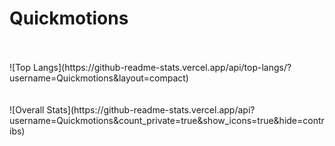 # Quickmotions
<br>
<script type="text/javascript" src="https://github-profile.com/dist/gh-profile-card.min.js"></script>
<br>
![Top Langs](https://github-readme-stats.vercel.app/api/top-langs/?username=Quickmotions&layout=compact)
<br><br><br>
![Overall Stats](https://github-readme-stats.vercel.app/api?username=Quickmotions&count_private=true&show_icons=true&hide=contribs) 
